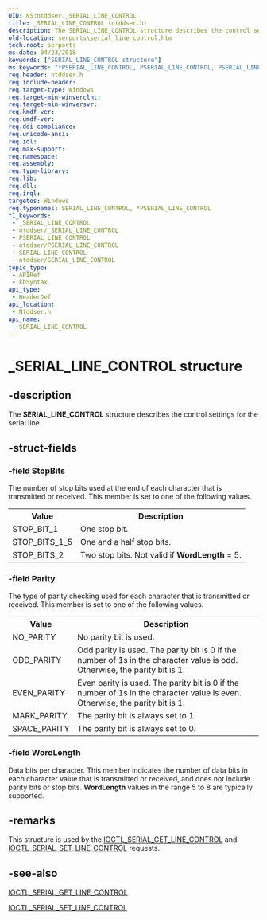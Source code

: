 ```yaml
---
UID: NS:ntddser._SERIAL_LINE_CONTROL
title: _SERIAL_LINE_CONTROL (ntddser.h)
description: The SERIAL_LINE_CONTROL structure describes the control settings for the serial line.
old-location: serports\serial_line_control.htm
tech.root: serports
ms.date: 04/23/2018
keywords: ["SERIAL_LINE_CONTROL structure"]
ms.keywords: "*PSERIAL_LINE_CONTROL, PSERIAL_LINE_CONTROL, PSERIAL_LINE_CONTROL structure pointer [Serial Ports], SERIAL_LINE_CONTROL, SERIAL_LINE_CONTROL structure [Serial Ports], _SERIAL_LINE_CONTROL, ntddser/PSERIAL_LINE_CONTROL, ntddser/SERIAL_LINE_CONTROL, serports.serial_line_control"
req.header: ntddser.h
req.include-header: 
req.target-type: Windows
req.target-min-winverclnt: 
req.target-min-winversvr: 
req.kmdf-ver: 
req.umdf-ver: 
req.ddi-compliance: 
req.unicode-ansi: 
req.idl: 
req.max-support: 
req.namespace: 
req.assembly: 
req.type-library: 
req.lib: 
req.dll: 
req.irql: 
targetos: Windows
req.typenames: SERIAL_LINE_CONTROL, *PSERIAL_LINE_CONTROL
f1_keywords:
 - _SERIAL_LINE_CONTROL
 - ntddser/_SERIAL_LINE_CONTROL
 - PSERIAL_LINE_CONTROL
 - ntddser/PSERIAL_LINE_CONTROL
 - SERIAL_LINE_CONTROL
 - ntddser/SERIAL_LINE_CONTROL
topic_type:
 - APIRef
 - kbSyntax
api_type:
 - HeaderDef
api_location:
 - Ntddser.h
api_name:
 - SERIAL_LINE_CONTROL
---
```


# _SERIAL_LINE_CONTROL structure


## -description

The <b>SERIAL_LINE_CONTROL</b> structure describes the control settings for the serial line.

## -struct-fields

### -field StopBits

The number of stop bits used at the end of each character that is transmitted or received. This member is set to one of the following values.

<table>
<tr>
<th>Value</th>
<th>Description</th>
</tr>
<tr>
<td>STOP_BIT_1</td>
<td>One stop bit.</td>
</tr>
<tr>
<td>STOP_BITS_1_5</td>
<td>One and a half stop bits.</td>
</tr>
<tr>
<td>STOP_BITS_2</td>
<td>Two stop bits. Not valid if <b>WordLength</b> = 5.</td>
</tr>
</table>

### -field Parity

The type of parity checking used for each character that is transmitted or received. This member is set to one of the following values.

<table>
<tr>
<th>Value</th>
<th>Description</th>
</tr>
<tr>
<td>NO_PARITY</td>
<td>No parity bit is used.</td>
</tr>
<tr>
<td>ODD_PARITY</td>
<td>Odd parity is used. The parity bit is 0 if the number of 1s in the character value is odd. Otherwise, the parity bit is 1.</td>
</tr>
<tr>
<td>EVEN_PARITY</td>
<td>Even parity is used. The parity bit is 0 if the number of 1s in the character value is even. Otherwise, the parity bit is 1.</td>
</tr>
<tr>
<td>MARK_PARITY</td>
<td>The parity bit is always set to 1.</td>
</tr>
<tr>
<td>SPACE_PARITY</td>
<td>The parity bit is always set to 0.</td>
</tr>
</table>

### -field WordLength

Data bits per character. This member indicates the number of data bits in each character value that is transmitted or received, and does not include parity bits or stop bits. <b>WordLength</b> values in the range 5 to 8 are typically supported.

## -remarks

This structure is used by the <a href="/windows-hardware/drivers/ddi/ntddser/ni-ntddser-ioctl_serial_get_line_control">IOCTL_SERIAL_GET_LINE_CONTROL</a> and <a href="/windows-hardware/drivers/ddi/ntddser/ni-ntddser-ioctl_serial_set_line_control">IOCTL_SERIAL_SET_LINE_CONTROL</a> requests.

## -see-also

<a href="/windows-hardware/drivers/ddi/ntddser/ni-ntddser-ioctl_serial_get_line_control">IOCTL_SERIAL_GET_LINE_CONTROL</a>



<a href="/windows-hardware/drivers/ddi/ntddser/ni-ntddser-ioctl_serial_set_line_control">IOCTL_SERIAL_SET_LINE_CONTROL</a>
